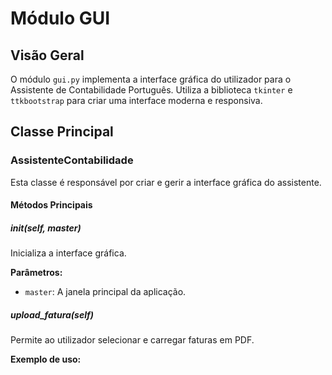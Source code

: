 # Módulo GUI

## Visão Geral
O módulo `gui.py` implementa a interface gráfica do utilizador para o Assistente de Contabilidade Português. Utiliza a biblioteca `tkinter` e `ttkbootstrap` para criar uma interface moderna e responsiva.

## Classe Principal

### AssistenteContabilidade
Esta classe é responsável por criar e gerir a interface gráfica do assistente.

#### Métodos Principais

##### __init__(self, master)
Inicializa a interface gráfica.

**Parâmetros:**
- `master`: A janela principal da aplicação.

##### upload_fatura(self)
Permite ao utilizador selecionar e carregar faturas em PDF.

**Exemplo de uso:**